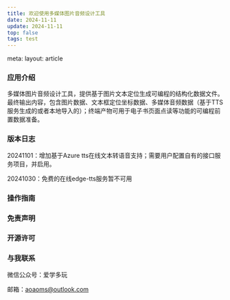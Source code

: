 ```yaml
---
title: 欢迎使用多媒体图片音频设计工具
date: 2024-11-11
update: 2024-11-11
top: false
tags: test
---
```

<route lang="yaml">
meta:
  layout: article
</route>

<Mdtitle :title="frontmatter.title" :update="frontmatter.update" />

### 应用介绍

多媒体图片音频设计工具，提供基于图片文本定位生成可编程的结构化数据文件。最终输出内容，包含图片数据、文本框定位坐标数据、多媒体音频数据（基于TTS服务生成的或者本地导入的）；终端产物可用于电子书页面点读等功能的可编程前置数据准备。

### 版本日志

20241101：增加基于Azure tts在线文本转语音支持；需要用户配置自有的接口服务项目，并启用。

20241030：免费的在线edge-tts服务暂不可用

### 操作指南

### 免责声明

### 开源许可

### 与我联系

微信公众号：爱学多玩

邮箱：aoaoms@outlook.com

